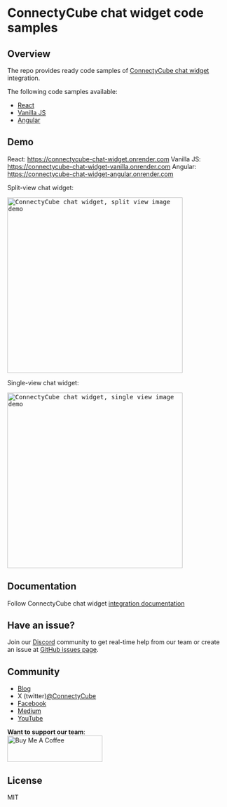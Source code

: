 # ConnectyCube chat widget code samples

## Overview

The repo provides ready code samples of [ConnectyCube chat widget](https://www.npmjs.com/package/@connectycube/chat-widget) integration.

The following code samples available:

- [React](https://github.com/ConnectyCube/connectycube-chat-widget-samples/tree/main/react-ts)
- [Vanilla JS](https://github.com/ConnectyCube/connectycube-chat-widget-samples/tree/main/vanilla)
- [Angular](https://github.com/ConnectyCube/connectycube-chat-widget-samples/tree/main/angular)

## Demo

React: <https://connectycube-chat-widget.onrender.com>
Vanilla JS: <https://connectycube-chat-widget-vanilla.onrender.com>
Angular: <https://connectycube-chat-widget-angular.onrender.com>

Split-view chat widget:

<kbd><img alt="ConnectyCube chat widget, split view image demo" src="https://developers.connectycube.com/images/chat_widget/chat-widget-1.png" width="400" /></kbd>

Single-view chat widget:

<kbd><img alt="ConnectyCube chat widget, single view image demo" src="https://developers.connectycube.com/images/chat_widget/chat-widget-2.png" width="400" /></kbd>

## Documentation

Follow ConnectyCube chat widget [integration documentation](https://www.npmjs.com/package/@connectycube/chat-widget)

## Have an issue?

Join our [Discord](https://discord.com/invite/zqbBWNCCFJ) community to get real-time help from our team or create an issue at [GitHub issues page](https://github.com/ConnectyCube/connectycube-chat-widget-samples/issues).

## Community

- [Blog](https://connectycube.com/blog)
- X (twitter)[@ConnectyCube](https://x.com/ConnectyCube)
- [Facebook](https://www.facebook.com/ConnectyCube)
- [Medium](https://medium.com/@connectycube)
- [YouTube](https://www.youtube.com/@ConnectyCube)

**Want to support our team**:<br>
<a href="https://www.buymeacoffee.com/connectycube" target="_blank"><img src="https://cdn.buymeacoffee.com/buttons/v2/default-blue.png" alt="Buy Me A Coffee" style="height: 60px !important;width: 217px !important;" ></a>

## License

MIT
